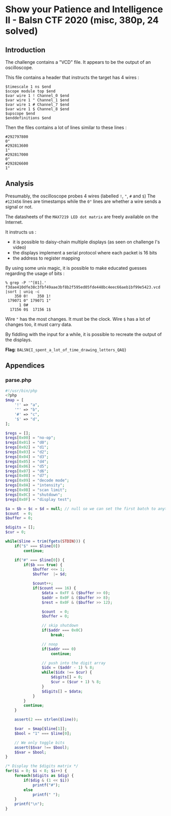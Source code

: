 # Show your Patience and Intelligence II - Balsn CTF 2020 (misc, 380p, 24 solved)
## Introduction

The challenge contains a "VCD" file. It appears to be the output of an
oscilloscope.

This file contains a header that instructs the target has 4 wires :
```
$timescale 1 ns $end
$scope module top $end
$var wire 1 ! Channel_0 $end
$var wire 1 " Channel_1 $end
$var wire 1 # Channel_7 $end
$var wire 1 $ Channel_8 $end
$upscope $end
$enddefinitions $end
```

Then the files contains a lot of lines similar to these lines :
```
#292797800
0"
#292813600
1"
#292817000
0"
#292826600
1"
```

## Analysis

Presumably, the oscilloscope probes 4 wires (labelled `!`, `"`, `#` and `$`)
The `#123456` lines are timestamps while the `0"` lines are whether a wire sends
a signal or not.

The datasheets of the `MAX7219 LED dot matrix` are freely available on the
Internet.

It instructs us :
- it is possible to daisy-chain multiple displays (as seen on challenge I's
  video)
- the displays implement a serial protocol where each packet is 16 bits
- the address to register mapping

By using some unix magic, it is possible to make educated guesses regarding the
usage of bits :

```
% grep -P '^[01].' f3dae410dfe38c3fbf49aae3bf8b2f595ed05fde448bc4eec66aeb1bf99e5423.vcd |sort | uniq -c
    350 0!    350 1!
 179071 0" 179071 1"
      1 0#
  17156 0$  17156 1$
```

Wire `"` has the most changes. It must be the clock.
Wire `$` has a lot of changes too, it must carry data.

By fiddling with the input for a while, it is possible to recreate the output of
the displays.

**Flag**: `BALSN{I_spent_a_lot_of_time_drawing_letters_QAQ}`

## Appendices
### parse.php

```php
#!/usr/bin/php
<?php
$map = [
	'!' => "a",
	'"' => "b",
	'#' => "c",
	'$' => "d",
];

$regs = [];
$regs[0x00] = "no-op";
$regs[0x01] = "d0";
$regs[0x02] = "d1";
$regs[0x03] = "d2";
$regs[0x04] = "d3";
$regs[0x05] = "d4";
$regs[0x06] = "d5";
$regs[0x07] = "d6";
$regs[0x08] = "d7";
$regs[0x09] = "decode mode";
$regs[0x0A] = "intensity";
$regs[0x0B] = "scan limit";
$regs[0x0C] = "shutdown";
$regs[0x0F] = "display test";

$a = $b = $c = $d = null; // null so we can set the first batch to anything
$count  = 0;
$buffer = 0;

$digits = [];
$cur = 0;

while($line = trim(fgets(STDIN))) {
	if("$" === $line[0])
		continue;

	if("#" === $line[0]) {
		if($b === true) {
			$buffer <<= 1;
			$buffer  |= $d;

			$count++;
			if($count === 16) {
				$data = 0xFF & ($buffer >> 0);
				$addr = 0x0F & ($buffer >> 8);
				$rest = 0x0F & ($buffer >> 12);

				$count  = 0;
				$buffer = 0;

				// skip shutdown
				if($addr === 0x0C)
					break;

				// noop
				if($addr === 0)
					continue;

				// push into the digit array
				$idx = ($addr - 1) % 8;
				while($idx !== $cur) {
					$digits[] = 0;
					$cur = ($cur + 1) % 8;
				}
				$digits[] = $data;
			}
		}
		continue;
	}

	assert(2 === strlen($line));

	$var  = $map[$line[1]];
	$bool = "1" === $line[0];

	// We only toggle bits
	assert($$var !== $bool);
	$$var = $bool;
}

/* Display the $digits matrix */
for($i = 0; $i < 8; $i++) {
	foreach($digits as $dig) {
		if($dig & (1 << $i))
			printf("#");
		else
			printf(" ");
	}
	printf("\n");
}
```
